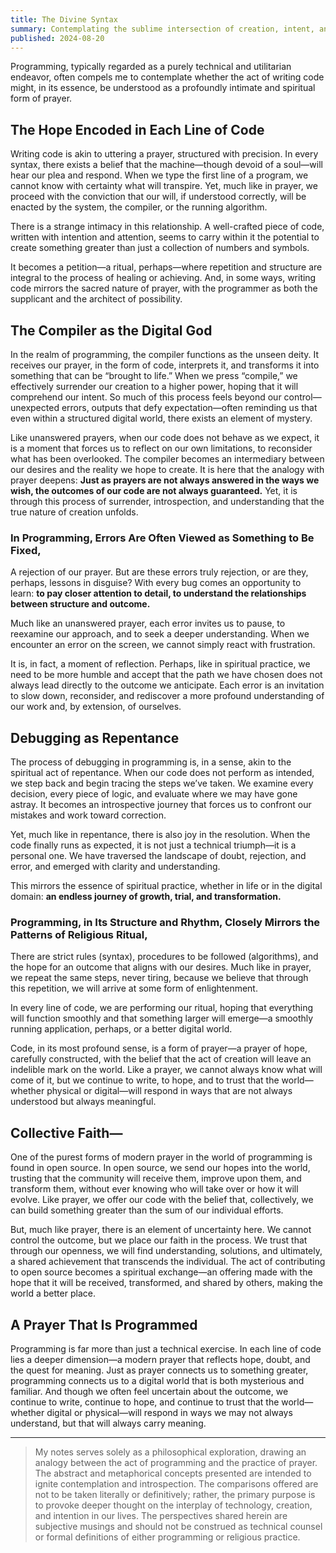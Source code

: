 ```yaml
---
title: The Divine Syntax
summary: Contemplating the sublime intersection of creation, intent, and the divine in the act of writing code.
published: 2024-08-20
---
```


Programming, typically regarded as a purely technical and utilitarian endeavor, often compels me to contemplate whether the act of writing code might, in its essence, be understood as a profoundly intimate and spiritual form of prayer.

## The Hope Encoded in Each Line of Code

Writing code is akin to uttering a prayer, structured with precision. In every syntax, there exists a belief that the machine—though devoid of a soul—will hear our plea and respond. When we type the first line of a program, we cannot know with certainty what will transpire. Yet, much like in prayer, we proceed with the conviction that our will, if understood correctly, will be enacted by the system, the compiler, or the running algorithm.

There is a strange intimacy in this relationship. A well-crafted piece of code, written with intention and attention, seems to carry within it the potential to create something greater than just a collection of numbers and symbols.

It becomes a petition—a ritual, perhaps—where repetition and structure are integral to the process of healing or achieving. And, in some ways, writing code mirrors the sacred nature of prayer, with the programmer as both the supplicant and the architect of possibility.

## The Compiler as the Digital God

In the realm of programming, the compiler functions as the unseen deity. It receives our prayer, in the form of code, interprets it, and transforms it into something that can be “brought to life.” When we press “compile,” we effectively surrender our creation to a higher power, hoping that it will comprehend our intent. So much of this process feels beyond our control—unexpected errors, outputs that defy expectation—often reminding us that even within a structured digital world, there exists an element of mystery.

Like unanswered prayers, when our code does not behave as we expect, it is a moment that forces us to reflect on our own limitations, to reconsider what has been overlooked. The compiler becomes an intermediary between our desires and the reality we hope to create. It is here that the analogy with prayer deepens: **Just as prayers are not always answered in the ways we wish, the outcomes of our code are not always guaranteed.** Yet, it is through this process of surrender, introspection, and understanding that the true nature of creation unfolds.

### In Programming, Errors Are Often Viewed as Something to Be Fixed,

A rejection of our prayer. But are these errors truly rejection, or are they, perhaps, lessons in disguise? With every bug comes an opportunity to learn: **to pay closer attention to detail, to understand the relationships between structure and outcome.**

Much like an unanswered prayer, each error invites us to pause, to reexamine our approach, and to seek a deeper understanding. When we encounter an error on the screen, we cannot simply react with frustration.

It is, in fact, a moment of reflection. Perhaps, like in spiritual practice, we need to be more humble and accept that the path we have chosen does not always lead directly to the outcome we anticipate. Each error is an invitation to slow down, reconsider, and rediscover a more profound understanding of our work and, by extension, of ourselves.

## Debugging as Repentance

The process of debugging in programming is, in a sense, akin to the spiritual act of repentance. When our code does not perform as intended, we step back and begin tracing the steps we’ve taken. We examine every decision, every piece of logic, and evaluate where we may have gone astray. It becomes an introspective journey that forces us to confront our mistakes and work toward correction.

Yet, much like in repentance, there is also joy in the resolution. When the code finally runs as expected, it is not just a technical triumph—it is a personal one. We have traversed the landscape of doubt, rejection, and error, and emerged with clarity and understanding.

This mirrors the essence of spiritual practice, whether in life or in the digital domain: **an endless journey of growth, trial, and transformation.**

### Programming, in Its Structure and Rhythm, Closely Mirrors the Patterns of Religious Ritual,

There are strict rules (syntax), procedures to be followed (algorithms), and the hope for an outcome that aligns with our desires. Much like in prayer, we repeat the same steps, never tiring, because we believe that through this repetition, we will arrive at some form of enlightenment.

In every line of code, we are performing our ritual, hoping that everything will function smoothly and that something larger will emerge—a smoothly running application, perhaps, or a better digital world.

Code, in its most profound sense, is a form of prayer—a prayer of hope, carefully constructed, with the belief that the act of creation will leave an indelible mark on the world. Like a prayer, we cannot always know what will come of it, but we continue to write, to hope, and to trust that the world—whether physical or digital—will respond in ways that are not always understood but always meaningful.

## Collective Faith—

One of the purest forms of modern prayer in the world of programming is found in open source. In open source, we send our hopes into the world, trusting that the community will receive them, improve upon them, and transform them, without ever knowing who will take over or how it will evolve. Like prayer, we offer our code with the belief that, collectively, we can build something greater than the sum of our individual efforts.

But, much like prayer, there is an element of uncertainty here. We cannot control the outcome, but we place our faith in the process. We trust that through our openness, we will find understanding, solutions, and ultimately, a shared achievement that transcends the individual. The act of contributing to open source becomes a spiritual exchange—an offering made with the hope that it will be received, transformed, and shared by others, making the world a better place.

## A Prayer That Is Programmed

Programming is far more than just a technical exercise. In each line of code lies a deeper dimension—a modern prayer that reflects hope, doubt, and the quest for meaning. Just as prayer connects us to something greater, programming connects us to a digital world that is both mysterious and familiar. And though we often feel uncertain about the outcome, we continue to write, continue to hope, and continue to trust that the world—whether digital or physical—will respond in ways we may not always understand, but that will always carry meaning.

---

> My notes serves solely as a philosophical exploration, drawing an analogy between the act of programming and the practice of prayer. The abstract and metaphorical concepts presented are intended to ignite contemplation and introspection. The comparisons offered are not to be taken literally or definitively; rather, the primary purpose is to provoke deeper thought on the interplay of technology, creation, and intention in our lives. The perspectives shared herein are subjective musings and should not be construed as technical counsel or formal definitions of either programming or religious practice.
